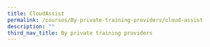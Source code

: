 ```yaml
---
title: CloudAssist
permalink: /courses/By-private-training-providers/cloud-assist
description: ""
third_nav_title: By private training providers
---
```

